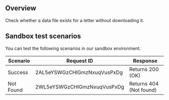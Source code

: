 ## Overview

Check whether a data file exists for a letter without downloading it.

## Sandbox test scenarios

You can test the following scenarios in our sandbox environment.

|Scenario|Request ID|Response|
|--------|-------|--------|
|Success  | 2AL5eYSWGzCHlGmzNxuqVusPxDg | Returns 200 (OK)|
|Not Found |2WL5eYSWGzCHlGmzNxuqVusPxDg | Returns 404 (Not found) |
